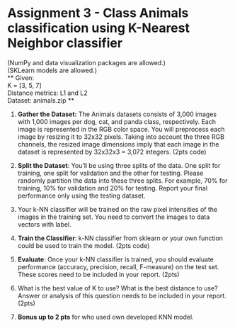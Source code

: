 # Assignment 3 - Class Animals classification using K-Nearest Neighbor classifier   
(NumPy and data visualization packages are allowed.)  
(SKLearn models are allowed.)  
**
Given:  
K = [3, 5, 7]  
Distance metrics: L1 and L2  
Dataset: animals.zip
**

1.	**Gather the Dataset:** The Animals datasets consists of 3,000 images with 1,000 images per dog, cat, and panda class, respectively. Each image is represented in the RGB color space. You will preprocess each image by resizing it to 32x32 pixels. Taking into account the three RGB channels, the resized image dimensions imply that each image in the dataset is represented by 32x32x3 = 3,072 integers. (2pts code)

2.	**Split the Dataset**: You’ll be using three splits of the data. One split for training, one split for validation and the other for testing. Please randomly partition the data into these three splits. For example, 70% for training, 10% for validation and 20% for testing. Report your final performance only using the testing dataset.

3.	Your k-NN classifier will be trained on the raw pixel intensities of the images in the training set. You need to convert the images to data vectors with label.  

4.	**Train the Classifier**: k-NN classifier from sklearn or your own function could be used to train the model. (2pts code) 

5.	**Evaluate**: Once your k-NN classifier is trained, you should evaluate performance (accuracy, precision, recall, F-measure) on the test set. These scores need to be included in your report. (2pts)

6.	What is the best value of K to use? What is the best distance to use? Answer or analysis of this question needs to be included in your report. (2pts)
 
7.	**Bonus up to 2 pts** for who used own developed KNN model.
